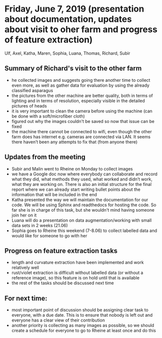# Friday, June 7, 2019 (presentation about documentation, updates about visit to oher farm and progress of feature extraction)

Ulf, Axel, Katha, Maren, Sophia, Luana, Thomas, Richard, Subir

## Summary of Richard's visit to the other farm 
- he collected images and suggests going there another time to collect even more, as well as gather data for evaluation by using the already classified asparagus
- the pictures from the other machine are better quality, both in terms of lighting and in terms of resolution, especially visible in the detailed pictures of heads
- it is very important to clean the camera before using the machine (can be done with a soft/microfiber cloth)
- figured out why the images couldn't be saved so now that issue can be fixed
- the machine there cannot be connected to wifi, even though the other farm does has internet e.g. cameras are connected via LAN. It seems there haven’t been any attempts to fix that (from anyone there)

## Updates from the meeting
- Subir and Malin went to Rheine on Monday to collect images
- we have a Google doc now where everybody can collaborate and record what they did, what methods they used, what worked and didn’t work, what they are working on. There is also an initial structure for the final report where we can already start writing bullet points about the information that will be included in the end
- Katha presented the way we will maintain the documentation for our code. We will be using Sphinx and readthedocs for hosting the code. So far she is in charge of this task, but she wouldn't mind having someone join her on it
- Luana will do a presentation on data augmentation/working with small data sets in 2 weeks (21.06)
- Sophia goes to Rheine this weekend (7-8.06) to collect labelled data and would like for someone to go with her

## Progress on feature extraction tasks
- length and curvature extraction have been implemented and work relatively well
- rust/violet extraction is difficult without labelled data (or without a reference image), so this feature is on hold until that is available
- the rest of the tasks should be discussed next time

## For next time:
- most important point of discussion should be assigning clear task to everyone, with a due date. This is to ensure that nobody is left out and everyone has a clear view of their contribution
- another priority is collecting as many images as possible, so we should create a schedule for everyone to go to Rheine at least once and do this